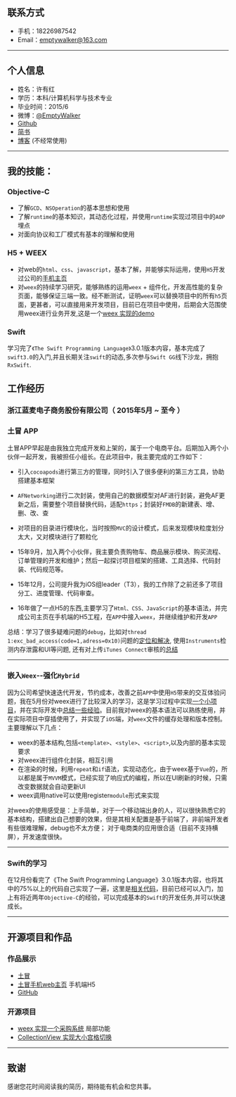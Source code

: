 

## 联系方式
- 手机：18226987542       
- Email：emptywalker@163.com 

---

## 个人信息
 - 姓名：许有红
 - 学历：本科/计算机科学与技术专业 
 - 毕业时间：2015/6
 - 微博：[@EmptyWalker](http://weibo.com/2607816371/profile?rightmod=1&wvr=6&mod=personinfo)
 - [Github]( https://github.com/emptywalker )
 - [简书](http://www.jianshu.com/users/14857ca34ed8/latest_articles)
 - [博客](https://emptywalker.github.io) (不经常使用)

---
## 我的技能：
### Objective-C
- 了解`GCD`、`NSOperation`的基本思想和使用
- 了解`runtime`的基本知识，其动态化过程，并使用`runtime`实现过项目中的`AOP`埋点
- 对面向协议和工厂模式有基本的理解和使用


###  H5 + WEEX
- 对web的`html`、`css`、`javascript`，基本了解，并能够实际运用，使用`H5`开发过公司的[手机主页](https://www.toomao.com)
- 对`weex`的持续学习研究，能够熟练的运用`weex` +  组件化，开发高性能的复杂页面，能够保证三端一致。经不断测试，证明`weex`可以替换项目中的所有`h5`页面，更甚者，可以直接用来开发项目，目前已在项目中使用，后期会大范围使用weex进行业务开发,这是一个[weex 实现的demo](https://github.com/emptywalker/PurchasingPlatform)

### Swift
学习完了`《The Swift Programming Language》`3.0.1版本内容，基本完成了`swift3.0`的入门,并且长期关注`swift`的动态,多次参与`Swift GG`线下沙龙，拥抱`RxSwift`.

## 工作经历

### 浙江蓝麦电子商务股份有限公司（ 2015年5月 ~ 至今 ）

### 土冒 APP
土冒APP早起是由我独立完成开发和上架的，属于一个电商平台。后期加入两个小伙伴一起开发，我被担任小组长。在此项目中，我主要完成的工作如下：

- 引入`cocoapods`进行第三方的管理，同时引入了很多便利的第三方工具，协助搭建基本框架

- `AFNetworking`进行二次封装，使用自己的数据模型对AF进行封装，避免AF更新之后，需要整个项目替换代码，适配`https`；封装好`FMDB`的新建表、增、删、改、查

- 对项目的目录进行模块化，当时按照`MVC`的设计模式，后来发现模块粒度划分太大，又对模块进行了颗粒化

- 15年9月，加入两个小伙伴，我主要负责购物车、商品展示模块、购买流程、订单管理的开发和维护；然后一起探讨项目框架的搭建、工具选择、代码封装、代码规范等。

- 15年12月，公司提升我为iOS组leader（T3），我的工作除了之前还多了项目分工、进度管理、代码审查。

- 16年做了一点H5的东西,主要学习了`Html、CSS、JavaScript`的基本语法，并完成公司主页在手机端的H5工程，在`APP`中接入`weex`，并继续维护和开发`APP`

总结：学习了很多疑难问题的`debug`，比如对`thread 1:exc_bad_access(code=1,adress=0x10)`问题的[定位和解决](http://www.jianshu.com/p/1ac9e1eec918), 使用`Instruments`检测内存泄露和UI等问题, 还有对上传`iTunes Connect`审核的[总结](http://www.jianshu.com/notebooks/6353441/latest)

---

### 嵌入`Weex`--强化`Hybrid`    
因为公司希望快速迭代开发，节约成本，改善之前`APP`中使用`H5`带来的交互体验问题，我在5月份对weex进行了比较深入的学习，这是学习过程中实现[一个小项目](https://github.com/emptywalker/PurchasingPlatform)，并在实际开发中[总结一些经验](http://www.jianshu.com/notebooks/5586491/latest)。目前我对weex的基本语法可以熟练使用，并在实际项目中穿插使用了，并实现了`iOS`端，对`weex`文件的缓存处理和版本控制。主要理解以下几点：

* weex的基本结构,包括`<template>`、`<style>`、`<script>`,以及内部的基本实现要求
* 对weex进行组件化封装，相互引用
* 在渲染的时候，利用`repeat`和`if`语法，实现动态化，由于weex基于`Vue`的，所以都是属于`MVVM`模式，已经实现了响应式的编程，所以在UI刷新的时候，只需改变数据就会自动更新UI
* weex调用native可以使用register`module`形式来实现

对weex的使用感受是：上手简单，对于一个移动端出身的人，可以很快熟悉它的基本结构，搭建出自己想要的效果，但是其相关配置是基于前端了，非前端开发者有些很难理解，debug也不太方便； 对于电商类的应用很合适（目前不支持横屏），开发速度很快。

---

### Swift的学习
在12月份看完了《The Swift Programming Language》3.0.1版本内容，也将其中的75%以上的代码自己实现了一遍，这里是[相关代码](https://github.com/emptywalker/Swift-Language-Program-3.git)，目前已经可以入门，加上有将近两年`Objective-C`的经验，可以完成基本的`Swift`的开发任务,并可以快速成长。

---

## 开源项目和作品
### 作品展示
- [土冒](https://itunes.apple.com/cn/app/tu-mao-jin-kou-ling-shi-%20gou/id965720144?mt=8)
- [土冒手机web主页](https://www.toomao.com) 手机端H5
- [GitHub](https://github.com/emptywalker)

### 开源项目
 - [weex 实现一个采购系统](https://github.com/emptywalker/PurchasingPlatform)  局部功能
 - [CollectionView 实现大小宫格切换](https://github.com/emptywalker/XYHCollectionViewLayout)
 
---

## 致谢
感谢您花时间阅读我的简历，期待能有机会和您共事。


